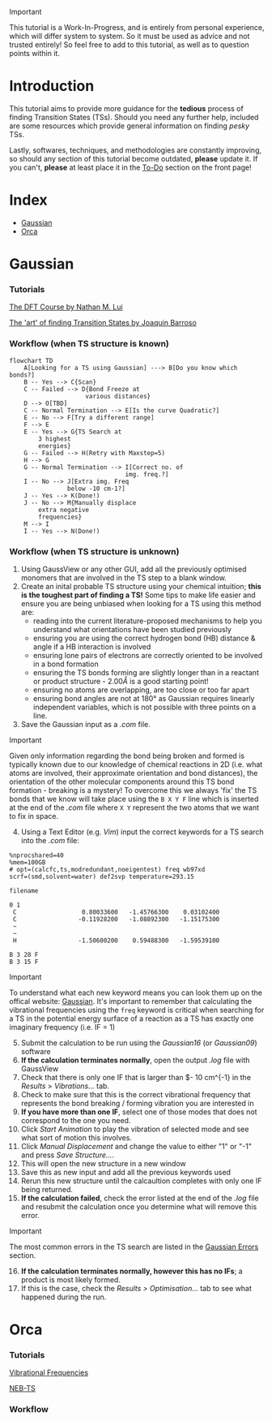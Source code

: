 > [!IMPORTANT]  
> This tutorial is a Work-In-Progress, and is entirely from personal experience, which will differ system to system. So it must be used as advice and not trusted entirely! So feel free to add to this tutorial, as well as to question points within it.

# Introduction
This tutorial aims to provide more guidance for the **tedious** process of finding Transition States (TSs). Should you need any further help, included are some resources which provide general information on finding *pesky* TSs.

Lastly, softwares, techniques, and methodologies are constantly improving, so should any section of this tutorial become outdated, **please** update it. If you can't, **please** at least place it in the [To-Do](../../README.md) section on the front page!

# Index
- [Gaussian](#gaussian)
- [Orca](#orca)

# Gaussian 
### Tutorials
[The DFT Course by Nathan M. Lui](https://thisisntnathan.github.io/dftCourse/LongCourse/transitionStructureSearch.html#verification)

[The 'art' of finding Transition States by Joaquin Barroso](https://joaquinbarroso.com/2016/05/26/the-art-of-finding-transition-states-part-1/)

### Workflow (when TS structure is known)


```mermaid
flowchart TD
    A[Looking for a TS using Gaussian] ---> B[Do you know which bonds?]
    B -- Yes --> C{Scan}
    C -- Failed --> D{Bond Freeze at
                     various distances}
    D --> O[TBD]
    C -- Normal Termination --> E[Is the curve Quadratic?]
    E -- No --> F[Try a different range]
    F --> E
    E -- Yes --> G{TS Search at 
        3 highest
        energies}
    G -- Failed --> H(Retry with Maxstep=5)
    H --> G
    G -- Normal Termination --> I[Correct no. of
                                img. freq.?]
    I -- No --> J[Extra img. Freq 
                below -10 cm-1?]
    J -- Yes --> K(Done!)
    J -- No --> M{Manually displace
        extra negative
        frequencies}
    M --> I
    I -- Yes --> N(Done!)

```

### Workflow (when TS structure is unknown)

1. Using GaussView or any other GUI, add all the previously optimised monomers that are involved in the TS step to a blank window.
2. Create an inital probable TS structure using your chemical intuition; **this is the toughest part of finding a TS!** Some tips to make life easier and ensure you are being unbiased when looking for a TS using this method are:
    - reading into the current literature-proposed mechanisms to help you understand what orientations have been studied previously
    - ensuring you are using the correct hydrogen bond (HB) distance & angle if a HB interaction is involved
    - ensuring lone pairs of electrons are correctly oriented to be involved in a bond formation
    - ensuring the TS bonds forming are slightly longer than in a reactant or product structure - $2.00 Å$ is a good starting point!
    - ensuring no atoms are overlapping, are too close or too far apart
    - ensuring bond angles are not at $180°$ as Gaussian requires linearly independent variables, which is not possible with three points on a line.
3. Save the Gaussian input as a _.com_ file.

> [!Important]  
> Given only information regarding the bond being broken and formed is typically known due to our knowledge of chemical reactions in 2D (i.e. what atoms are involved, their approximate orientation and bond distances), the orientation of the other molecular components around this TS bond formation - breaking is a mystery! To overcome this we always 'fix' the TS bonds that we know will take place using the ``` B X Y F ``` line which is inserted at the end of the _.com_ file where ``` X Y ``` represent the two atoms that we want to fix in space.

4. Using a Text Editor (e.g. _Vim_) input the correct keywords for a TS search into the _.com_ file:
   
```{shell}
%nprocshared=40
%mem=100GB
# opt=(calcfc,ts,modredundant,noeigentest) freq wb97xd
scrf=(smd,solvent=water) def2svp temperature=293.15

filename

0 1
 C                  0.80033600   -1.45766300    0.03102400
 C                 -0.11928200   -1.08892300   -1.15175300
 ~
 ~
 H                 -1.50600200    0.59488300   -1.59539100

B 3 28 F
B 3 15 F

```

> [!Important]  
> To understand what each new keyword means you can look them up on the offical website: [Gaussian](https://gaussian.com/keywords/). It's important to remember that calculating the vibrational frequencies using the ```freq``` keyword is critical when searching for a TS in the potential energy surface of a reaction as a TS has exactly one imaginary frequency (i.e. IF = 1)

5. Submit the calculation to be run using the _Gaussian16_ (or _Gaussian09_) software
6. **If the calculation terminates normally**, open the output _.log_ file with GaussView
7. Check that there is only one IF that is larger than $- 10 cm^{-1} in the _Results_ > _Vibrations..._ tab.
8. Check to make sure that this is the correct vibrational frequency that represents the bond breaking / forming vibration you are interested in
9. **If you have more than one IF**, select one of those modes that does not correspond to the one you need.
10. Click _Start Animation_ to play the vibration of selected mode and see what sort of motion this involves.
11. Click _Manual Displacement_ and change the value to either "1" or "-1" and press _Save Structure..._.
12. This will open the new structure in a new window
13. Save this as new input and add all the previous keywords used
14. Rerun this new structure until the calcaultion completes with only one IF being returned.
15. **If the calculation failed**, check the error listed at the end of the _.log_ file and resubmit the calculation once you determine what will remove this error.

> [!Important]  
> The most common errors in the TS search are listed in the [Gaussian Errors](https://github.com/Trujillo-Group/trujillo_group_resources/tree/main/resources/gaussian_errors) section.

16. **If the calculation terminates normally, however this has no IFs**; a product is most likely formed.
17. If this is the case, check the _Results > Optimisation..._ tab to see what happened during the run.


# Orca
### Tutorials
[Vibrational Frequencies](https://www.faccts.de/docs/orca/5.0/tutorials/prop/freq.html)

[NEB-TS](https://www.faccts.de/docs/orca/5.0/tutorials/react/nebts.html)

### Workflow



